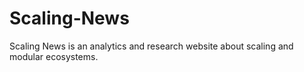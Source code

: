# Scaling-News
Scaling News is an analytics and research website about scaling and modular ecosystems.

